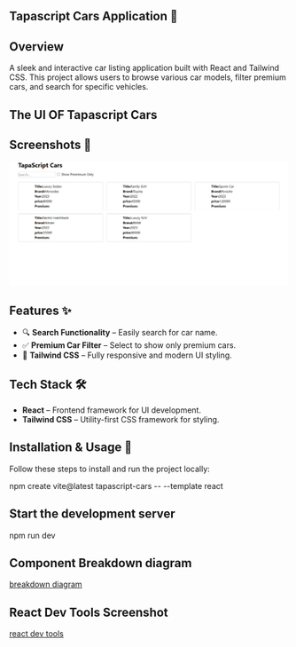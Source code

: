 ## Tapascript Cars Application 🚗
## Overview 
A sleek and interactive car listing application built with React and Tailwind CSS. This project allows users to browse various car models, filter premium cars, and search for specific vehicles.

## The UI OF Tapascript Cars
## Screenshots 📸  
![tapascript cars](./src/assets/tapascript-cars.png)

## Features ✨ 
- 🔍 **Search Functionality** – Easily search for car name.  
- ✅ **Premium Car Filter** – Select to show only premium cars.   
- 🎨 **Tailwind CSS** – Fully responsive and modern UI styling. 

## Tech Stack 🛠  
- **React** – Frontend framework for UI development.  
- **Tailwind CSS** – Utility-first CSS framework for styling.


## Installation & Usage 🚀
Follow these steps to install and run the project locally: 

npm create vite@latest tapascript-cars -- --template react

## Start the development server
npm run dev

## Component Breakdown diagram

[breakdown diagram](./src/assets/ComponentBreakdowndiagram.png)

## React Dev Tools Screenshot
[react dev tools](./src/assets/React%20Dev%20Tools%20Screenshot.png)


